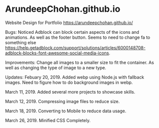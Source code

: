 # ArundeepChohan.github.io

Website Design for Portfolio  https://arundeepchohan.github.io/

Bugs: Noticed Adblock can block certain aspects of the icons and animations. As well as the footer button.
Seems to need to change fa to something else https://help.getadblock.com/support/solutions/articles/6000148708-adblock-blocks-font-awesome-social-media-icons.

Improvements: Change all images to a smaller size to fit the container. As well as changing the type of image to a new type. 

Updates: Febuary 20, 2019. Added webp using Node.js with fallback images. Need to figure how to do background images in webp.

March 11, 2019. Added several more projects to showcase skills.

March 12, 2019. Compressing image files to reduce size.

March 18, 2019. Converting to Mobile to reduce data usage.

March 26, 2019. Minified CSS Completely.
